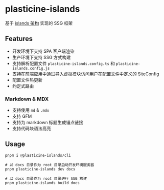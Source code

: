 # plasticine-islands

基于 [islands 架构](https://www.patterns.dev/posts/islands-architecture/) 实现的 SSG 框架

## Features

- 开发环境下支持 SPA 客户端渲染
- 生产环境下支持 SSG 方式构建
- 支持解析配置文件 `plasticine-islands.config.ts` 和 `plasticine-islands.config.js`
- 支持在前端应用中通过导入虚拟模块访问用户在配置文件中定义的 SiteConfig
- 配置文件热更新
- 约定式路由

### Markdown & MDX

- 支持使用 `md` & `.mdx`
- 支持 GFM
- 支持为 markdown 标题生成锚点链接
- 支持代码块语法高亮

## Usage

```shell
pnpm i @plasticine-islands/cli

# 以 docs 目录作为 root 目录启动开发环境服务器
pnpm plasticine-islands dev docs

# 以 docs 目录作为 root 目录进行 SSG 构建
pnpm plasticine-islands build docs
```
